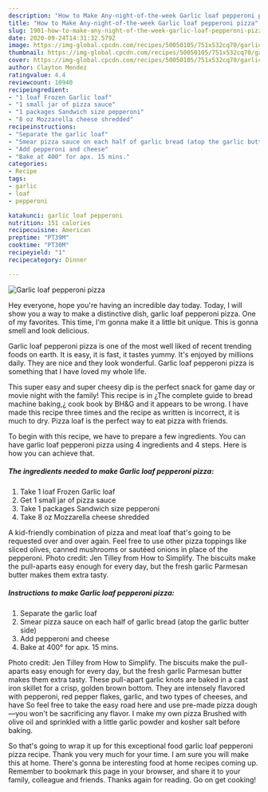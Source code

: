 ```yaml
---
description: "How to Make Any-night-of-the-week Garlic loaf pepperoni pizza"
title: "How to Make Any-night-of-the-week Garlic loaf pepperoni pizza"
slug: 1901-how-to-make-any-night-of-the-week-garlic-loaf-pepperoni-pizza
date: 2020-09-24T14:31:32.579Z
image: https://img-global.cpcdn.com/recipes/50050105/751x532cq70/garlic-loaf-pepperoni-pizza-recipe-main-photo.jpg
thumbnail: https://img-global.cpcdn.com/recipes/50050105/751x532cq70/garlic-loaf-pepperoni-pizza-recipe-main-photo.jpg
cover: https://img-global.cpcdn.com/recipes/50050105/751x532cq70/garlic-loaf-pepperoni-pizza-recipe-main-photo.jpg
author: Clayton Mendez
ratingvalue: 4.4
reviewcount: 10940
recipeingredient:
- "1 loaf Frozen Garlic loaf"
- "1 small jar of pizza sauce"
- "1 packages Sandwich size pepperoni"
- "8 oz Mozzarella cheese shredded"
recipeinstructions:
- "Separate the garlic loaf"
- "Smear pizza sauce on each half of garlic bread (atop the garlic butter side)"
- "Add pepperoni and cheese"
- "Bake at 400° for apx. 15 mins."
categories:
- Recipe
tags:
- garlic
- loaf
- pepperoni

katakunci: garlic loaf pepperoni 
nutrition: 151 calories
recipecuisine: American
preptime: "PT39M"
cooktime: "PT30M"
recipeyield: "1"
recipecategory: Dinner

---
```



![Garlic loaf pepperoni pizza](https://img-global.cpcdn.com/recipes/50050105/751x532cq70/garlic-loaf-pepperoni-pizza-recipe-main-photo.jpg)

Hey everyone, hope you're having an incredible day today. Today, I will show you a way to make a distinctive dish, garlic loaf pepperoni pizza. One of my favorites. This time, I'm gonna make it a little bit unique. This is gonna smell and look delicious.

Garlic loaf pepperoni pizza is one of the most well liked of recent trending foods on earth. It is easy, it is fast, it tastes yummy. It's enjoyed by millions daily. They are nice and they look wonderful. Garlic loaf pepperoni pizza is something that I have loved my whole life.

This super easy and super cheesy dip is the perfect snack for game day or movie night with the family! This recipe is in ¿The complete guide to bread machine baking,¿ cook book by BH&amp;G and it appears to be wrong. I have made this recipe three times and the recipe as written is incorrect, it is much to dry. Pizza loaf is the perfect way to eat pizza with friends.


To begin with this recipe, we have to prepare a few ingredients. You can have garlic loaf pepperoni pizza using 4 ingredients and 4 steps. Here is how you can achieve that.

<!--inarticleads1-->

##### The ingredients needed to make Garlic loaf pepperoni pizza:

1. Take 1 loaf Frozen Garlic loaf
1. Get 1 small jar of pizza sauce
1. Take 1 packages Sandwich size pepperoni
1. Take 8 oz Mozzarella cheese shredded


A kid-friendly combination of pizza and meat loaf that&#39;s going to be requested over and over again. Feel free to use other pizza toppings like sliced olives, canned mushrooms or sautéed onions in place of the pepperoni. Photo credit: Jen Tilley from How to Simplify. The biscuits make the pull-aparts easy enough for every day, but the fresh garlic Parmesan butter makes them extra tasty. 

<!--inarticleads2-->

##### Instructions to make Garlic loaf pepperoni pizza:

1. Separate the garlic loaf
1. Smear pizza sauce on each half of garlic bread (atop the garlic butter side)
1. Add pepperoni and cheese
1. Bake at 400° for apx. 15 mins.


Photo credit: Jen Tilley from How to Simplify. The biscuits make the pull-aparts easy enough for every day, but the fresh garlic Parmesan butter makes them extra tasty. These pull-apart garlic knots are baked in a cast iron skillet for a crisp, golden brown bottom. They are intensely flavored with pepperoni, red pepper flakes, garlic, and two types of cheeses, and have So feel free to take the easy road here and use pre-made pizza dough—you won&#39;t be sacrificing any flavor. I make my own pizza Brushed with olive oil and sprinkled with a little garlic powder and kosher salt before baking. 

So that's going to wrap it up for this exceptional food garlic loaf pepperoni pizza recipe. Thank you very much for your time. I am sure you will make this at home. There's gonna be interesting food at home recipes coming up. Remember to bookmark this page in your browser, and share it to your family, colleague and friends. Thanks again for reading. Go on get cooking!
